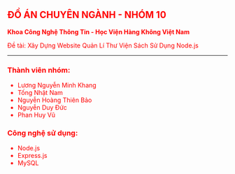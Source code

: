 <body>
    <div class="container" style = "color: red;">
        <h2>ĐỒ ÁN CHUYÊN NGÀNH - NHÓM 10</h2>
        <p><strong>Khoa Công Nghệ Thông Tin - Học Viện Hàng Không Việt Nam</strong></p>
            Đề tài: Xây Dựng Website Quản Lí Thư Viện Sách Sử Dụng Node.js
        </p>
        <hr>
        <h3>Thành viên nhóm:</h3>
        <ul>
            <li>Lương Nguyễn Minh Khang</li>
            <li>Tống Nhật Nam</li>
            <li>Nguyễn Hoàng Thiên Bảo</li>
            <li>Nguyễn Duy Đức</li>
            <li>Phan Huy Vũ</li>
        </ul>
        <h3>Công nghệ sử dụng:</h3>
        <ul>
            <li>Node.js</li>
            <li>Express.js</li>
            <li>MySQL</li>
        </ul>
    </div>
</body>
</html>
